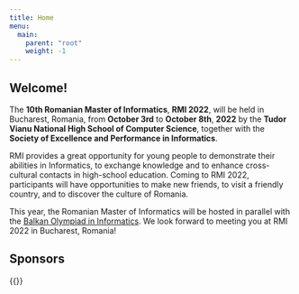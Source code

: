 ```yaml
---
title: Home
menu:
  main:
    parent: "root"
    weight: -1
---
```


<script type="application/ld+json">
{
  "@context": "https://schema.org",
  "@type": "Event",
  "name": "Romanian Master of Informatics",
  "startDate": "2022-10-03",
  "endDate": "2022-10-08",
  "eventAttendanceMode": "https://schema.org/OfflineEventAttendanceMode",
  "eventStatus": "https://schema.org/EventScheduled",
  "location": {
    "@type": "Place",
    "name": "Bucharest",
    "address": {
      "@type": "PostalAddress",
      "addressLocality": "Bucharest",
      "addressCountry": "RO"
    }
  },
  "image": "https://rmi.lbi.ro/assets/splash.png",
  "description": "The Romanian Master of Informatics is a programming contest for high school students organised by the Tudor Vianu National High School of Computer Science.",
  "organizer": [
    {
      "@type": "Organization",
      "name": "Tudor Vianu National High School of Computer Science",
      "url": "https://lbi.ro"
    },
    {
      "@type": "Organization",
      "name": "Society of Excellence and Performance in Informatics",
      "url": "https://sepi.ro"
    }
  ]
}
</script>

## Welcome!

The **10th Romanian Master of Informatics**, **RMI 2022**, will be held
in Bucharest, Romania, from **October 3rd** to **October 8th**, **2022** by the
**Tudor Vianu National High School of Computer Science**, together with the
**Society of Excellence and Performance in Informatics**.

RMI provides a great opportunity for young people to demonstrate their
abilities in Informatics, to exchange knowledge and to enhance cross-cultural
contacts in high-school education. Coming to RMI 2022, participants will have
opportunities to make new friends, to visit a friendly country, and to discover
the culture of Romania.

This year, the Romanian Master of Informatics will be hosted in parallel with
the [Balkan Olympiad in Informatics](https://boi2022.lbi.ro). We look forward to
meeting you at RMI 2022 in Bucharest, Romania!

<!-- ## Organisers

<div class="auto-scroll">
	<div class="movable">
		{{<images class="logo" path="assets/organisers/">}}
		{{<images class="logo" path="assets/organisers/">}}
	</div>
</div> -->

## Sponsors

<div>
  {{<images class="logo" path="/sponsors/*" type="logo" size="x320" >}}
</div>
